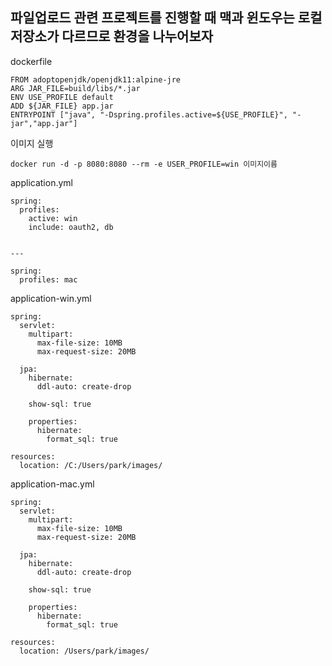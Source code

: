 ## 파일업로드 관련 프로젝트를 진행할 때 맥과 윈도우는 로컬저장소가 다르므로 환경을 나누어보자 

dockerfile

    FROM adoptopenjdk/openjdk11:alpine-jre
    ARG JAR_FILE=build/libs/*.jar
    ENV	USE_PROFILE default
    ADD ${JAR_FILE} app.jar
    ENTRYPOINT ["java", "-Dspring.profiles.active=${USE_PROFILE}", "-jar","app.jar"]
    
    
이미지 실행

    docker run -d -p 8080:8080 --rm -e USER_PROFILE=win 이미지이름 
    
    
application.yml

    spring:
      profiles: 
        active: win
        include: oauth2, db


    ---

    spring:
      profiles: mac


application-win.yml

    spring:
      servlet:
        multipart:
          max-file-size: 10MB
          max-request-size: 20MB

      jpa:
        hibernate:
          ddl-auto: create-drop

        show-sql: true

        properties:
          hibernate:
            format_sql: true

    resources:
      location: /C:/Users/park/images/
      

application-mac.yml


    spring:
      servlet:
        multipart:
          max-file-size: 10MB
          max-request-size: 20MB

      jpa:
        hibernate:
          ddl-auto: create-drop

        show-sql: true

        properties:
          hibernate:
            format_sql: true

    resources:
      location: /Users/park/images/
